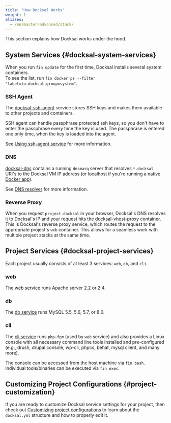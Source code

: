 ```yaml
---
title: "How Docksal Works"
weight: 1
aliases:
  - /en/master/advanced/stack/
---
```



This section explains how Docksal works under the hood.

## System Services {#docksal-system-services}

When you run `fin update` for the first time, Docksal installs several system containers.  
To see the list, run `fin docker ps --filter "label=io.docksal.group=system"`.

### SSH Agent

The [docksal-ssh-agent](https://github.com/docksal/service-ssh-agent) service stores SSH keys and makes them available 
to other projects and containers.

SSH agent can handle passphrase protected ssh keys, so you don't have to enter the passphrase every time the key is used. 
The passphrase is entered one only time, when the key is loaded into the agent.

See [Using ssh-agent service](/core/system-ssh-agent/) for more information. 

### DNS

[docksal-dns](https://github.com/docksal/service-dns) contains a running `dnsmasq` server that resolves `*.docksal` URI's 
to the Docksal VM IP address (or localhost if you're running a [native Docker app](/getting-started/docker-modes/)).

See [DNS resolver](/core/system-dns/) for more information.

### Reverse Proxy

When you request `project.docksal` in your browser, Docksal's DNS resolves it to Docksal's IP and your request hits the 
[docksal-vhost-proxy](https://github.com/docksal/service-vhost-proxy) container. 
This is Docksal's reverse proxy service, which routes the request to the appropriate project's `web` container. 
This allows for a seamless work with multiple project stacks at the same time.

## Project Services {#docksal-project-services}

Each project usually consists of at least 3 services: `web`, `db`, and `cli`.

### web

The [web service](https://github.com/docksal/service-web) runs Apache server 2.2 or 2.4.

### db

The [db service](https://github.com/docksal/service-db) runs MySQL 5.5, 5.6, 5.7, or 8.0.

### cli

The [cli service](https://github.com/docksal/service-cli) runs `php-fpm` (used by `web` service) and also provides 
a Linux console with all necessary command line tools installed and pre-configured 
(e.g., drush, drupal console, wp-cli, phpcs, behat, mysql client, and many more).

The console can be accessed from the host machine via `fin bash`. Individual tools/binaries can be executed via `fin exec`.

## Customizing Project Configurations {#project-customization}

If you are ready to customize Docksal service settings for your project, then check out [Customizing project configurations](/stack/custom-configuration/)
to learn about the `docksal.yml` structure and how to properly edit it.
